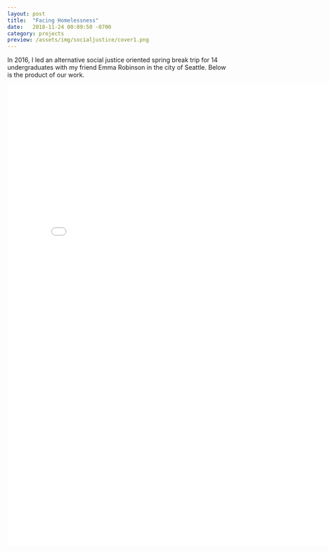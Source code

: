 ```yaml
---
layout: post
title:  "Facing Homelessness"
date:   2018-11-24 00:09:50 -0700
category: projects
preview: /assets/img/socialjustice/cover1.png
---
```


In 2016, I led an alternative social justice oriented spring break trip for 14 undergraduates with my friend Emma Robinson in the city of Seattle. Below is the product of our work.

<embed src="/assets/files/Facing_Homelessness.pdf" width="800px" height="1050px" />
